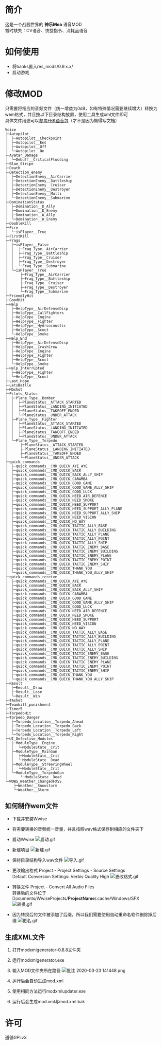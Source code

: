 # 简介

这是一个战舰世界的 **神乐Mea** 语音MOD
<br>
暂时缺失：CV语音、快捷指令、消耗品语音


# 如何使用

- 将banks置入res_mods/0.9.x.x/
- 启动游戏

# 修改MOD
只需要将相应的音频文件（统一增益为0dB，如有特殊情况需要继续增大）转换为wem格式，并且按以下目录结构放置，使用工具生成xml文件即可<br>
具体文件用途可以[参考FBK语音包](https://forum.worldofwarships.asia/topic/38024-all-shirakami-fubuki-voice-mod-hololive-vtuber/)（才不是因为懒得写文档）
```
Voice
├─Autopilot
│  ├─Autopilot__Checkpoint
│  ├─Autopilot__End
│  ├─Autopilot__Off
│  └─Autopilot__On
├─Avatar_Damage
│  └─Debuff__CriticalFlooding
├─Blue_Stripe
├─Death
├─Detection_enemy
│  ├─DetectionEnemy__AirCarrier
│  ├─DetectionEnemy__Battleship
│  ├─DetectionEnemy__Cruiser
│  ├─DetectionEnemy__Destroyer
│  ├─DetectionEnemy__Multi
│  └─DetectionEnemy__Submarine
├─DominationStatus
│  ├─Domination__D_Ally
│  ├─Domination__D_Enemy
│  ├─Domination__W_Ally
│  └─Domination__W_Enemy
├─DoubleKill
├─Fire
│  └─isPlayer__True
├─FirstKill
├─Frags
│  ├─isPlayer__False
│  │  ├─Frag_Type__AirCarrier
│  │  ├─Frag_Type__Battleship
│  │  ├─Frag_Type__Cruiser
│  │  ├─Frag_Type__Destroyer
│  │  └─Frag_Type__Submarine
│  └─isPlayer__True
│      ├─Frag_Type__AirCarrier
│      ├─Frag_Type__Battleship
│      ├─Frag_Type__Cruiser
│      ├─Frag_Type__Destroyer
│      └─Frag_Type__Submarine
├─FriendlyHit
├─GoodHit
├─Help
│  ├─HelpType__AirDefenseDisp
│  ├─HelpType__CallFighters
│  ├─HelpType__Engine
│  ├─HelpType__Fighter
│  ├─HelpType__Hydroacoustic
│  ├─HelpType__Scout
│  └─HelpType__Smoke
├─Help_End
│  ├─HelpType__AirDefenseDisp
│  ├─HelpType__CrashCrew
│  ├─HelpType__Engine
│  ├─HelpType__Fighter
│  ├─HelpType__Scout
│  └─HelpType__Smoke
├─Help_Interrupted
│  ├─HelpType__Fighter
│  └─HelpType__Scout
├─Last_Hope
├─LetsBatlle
├─MGshot
├─Pilots_Status
│  ├─Plane_Type__Bomber
│  │  ├─PlaneStatus__ATTACK_STARTED
│  │  ├─PlaneStatus__LANDING_INITIATED
│  │  ├─PlaneStatus__TAKEOFF_ENDED
│  │  └─PlaneStatus__UNDER_ATTACK
│  ├─Plane_Type__Fighter
│  │  ├─PlaneStatus__ATTACK_STARTED
│  │  ├─PlaneStatus__LANDING_INITIATED
│  │  ├─PlaneStatus__TAKEOFF_ENDED
│  │  └─PlaneStatus__UNDER_ATTACK
│  └─Plane_Type__Torpedo
│      ├─PlaneStatus__ATTACK_STARTED
│      ├─PlaneStatus__LANDING_INITIATED
│      ├─PlaneStatus__TAKEOFF_ENDED
│      └─PlaneStatus__UNDER_ATTACK
├─quick_commands
│  ├─quick_commands__CMD_QUICK_AYE_AYE
│  ├─quick_commands__CMD_QUICK_BACK
│  ├─quick_commands__CMD_QUICK_BACK_ALLY_SHIP
│  ├─quick_commands__CMD_QUICK_CARAMBA
│  ├─quick_commands__CMD_QUICK_GOOD_GAME
│  ├─quick_commands__CMD_QUICK_GOOD_GAME_ALLY_SHIP
│  ├─quick_commands__CMD_QUICK_GOOD_LUCK
│  ├─quick_commands__CMD_QUICK_NEED_AIR_DEFENCE
│  ├─quick_commands__CMD_QUICK_NEED_SMOKE
│  ├─quick_commands__CMD_QUICK_NEED_SUPPORT
│  ├─quick_commands__CMD_QUICK_NEED_SUPPORT_ALLY_PLANE
│  ├─quick_commands__CMD_QUICK_NEED_SUPPORT_ALLY_SHIP
│  ├─quick_commands__CMD_QUICK_NEED_VISION
│  ├─quick_commands__CMD_QUICK_NO_WAY
│  ├─quick_commands__CMD_QUICK_TACTIC_ALLY_BASE
│  ├─quick_commands__CMD_QUICK_TACTIC_ALLY_BUILDING
│  ├─quick_commands__CMD_QUICK_TACTIC_ALLY_PLANE
│  ├─quick_commands__CMD_QUICK_TACTIC_ALLY_POINT
│  ├─quick_commands__CMD_QUICK_TACTIC_ALLY_SHIP
│  ├─quick_commands__CMD_QUICK_TACTIC_ENEMY_BASE
│  ├─quick_commands__CMD_QUICK_TACTIC_ENEMY_BUILDING
│  ├─quick_commands__CMD_QUICK_TACTIC_ENEMY_PLANE
│  ├─quick_commands__CMD_QUICK_TACTIC_ENEMY_POINT
│  ├─quick_commands__CMD_QUICK_TACTIC_ENEMY_SHIP
│  ├─quick_commands__CMD_QUICK_THANK_YOU
│  └─quick_commands__CMD_QUICK_THANK_YOU_ALLY_SHIP
├─quick_commands_receive
│  ├─quick_commands__CMD_QUICK_AYE_AYE
│  ├─quick_commands__CMD_QUICK_BACK
│  ├─quick_commands__CMD_QUICK_BACK_ALLY_SHIP
│  ├─quick_commands__CMD_QUICK_CARAMBA
│  ├─quick_commands__CMD_QUICK_GOOD_GAME
│  ├─quick_commands__CMD_QUICK_GOOD_GAME_ALLY_SHIP
│  ├─quick_commands__CMD_QUICK_GOOD_LUCK
│  ├─quick_commands__CMD_QUICK_NEED_AIR_DEFENCE
│  ├─quick_commands__CMD_QUICK_NEED_SMOKE
│  ├─quick_commands__CMD_QUICK_NEED_SUPPORT
│  ├─quick_commands__CMD_QUICK_NEED_VISION
│  ├─quick_commands__CMD_QUICK_NO_WAY
│  ├─quick_commands__CMD_QUICK_TACTIC_ALLY_BASE
│  ├─quick_commands__CMD_QUICK_TACTIC_ALLY_BUILDING
│  ├─quick_commands__CMD_QUICK_TACTIC_ALLY_PLANE
│  ├─quick_commands__CMD_QUICK_TACTIC_ALLY_POINT
│  ├─quick_commands__CMD_QUICK_TACTIC_ALLY_SHIP
│  ├─quick_commands__CMD_QUICK_TACTIC_ENEMY_BASE
│  ├─quick_commands__CMD_QUICK_TACTIC_ENEMY_BUILDING
│  ├─quick_commands__CMD_QUICK_TACTIC_ENEMY_PLANE
│  ├─quick_commands__CMD_QUICK_TACTIC_ENEMY_POINT
│  ├─quick_commands__CMD_QUICK_TACTIC_ENEMY_SHIP
│  ├─quick_commands__CMD_QUICK_THANK_YOU
│  └─quick_commands__CMD_QUICK_THANK_YOU_ALLY_SHIP
├─Result
│  ├─Result__Draw
│  ├─Result__Lose
│  └─Result__Win
├─TAshot
├─Teamkill_punishment
├─Timer5
├─TorpedoHit
├─Torpedo_Danger
│  ├─Torpedo_Location__Torpedo_Ahead
│  ├─Torpedo_Location__Torpedo_Back
│  ├─Torpedo_Location__Torpedo_Left
│  └─Torpedo_Location__Torpedo_Right
├─UI_Defective_Modules
│  ├─ModuleType__Engine
│  │  └─ModuleState__Crit
│  ├─ModuleType__MainGun
│  │  ├─ModuleState__Crit
│  │  └─ModuleState__Dead
│  ├─ModuleType__StreeringWheel
│  │  └─ModuleState__Crit
│  └─ModuleType__TorpedoGun
│      └─ModuleState__Dead
└─WOWS_Weather_ChangedFXSS
    ├─Weather__Snowstorm
    └─Weather__Storm
```
## 如何制作wem文件
- 下载并安装Wwise
- 将需要转换的音频统一音量，并且按照wav格式保存到相应的文件夹下
- 启动Wwise
![启动.gif](https://i.loli.net/2020/03/23/bjgcyizS74TEtUZ.gif)
- 新建项目
![新建.gif](https://i.loli.net/2020/03/23/fZrlnxj7NDO3CVU.gif)

- 保持目录结构导入wav文件
![导入.gif](https://i.loli.net/2020/03/23/Kf2UDEalnyVrIkJ.gif)

- 更改输出格式
Project - Project Settings - Source Settings<br>
Default Conversion Settings: Verbis Quality High
![更改格式.gif](https://i.loli.net/2020/03/23/tJqfQWIjPRD8XNb.gif)

- 转换文件
Project - Convert All Audio Files<br>
转换后的文件位于 Documents/WwiseProjects/**ProjectName**/.cache/Windows/SFX
![转换.gif](https://i.loli.net/2020/03/23/rwsDXzKcZM2yQfE.gif)

- 因为转换后的文件被添加了后缀，所以我们需要使用自动重命名软件删除掉后缀
![更名.gif](https://i.loli.net/2020/03/23/Rp4iKVWlmHevOna.gif)

## 生成XML文件
1. 打开modxmlgenerator-0.8.8文件夹
2. 运行modxmlgenerator.exe
3. 输入MOD文件夹所在路径
![批注 2020-03-23 141448.png](https://i.loli.net/2020/03/23/6xoC1O4l2SyspD9.png)

4. 运行后会自动生成mod.xml
5. 使用相同方法运行modxmlupdater.exe
6. 运行后会生成mod.xml与mod.xml.bak

# 许可
遵循GPLv3
